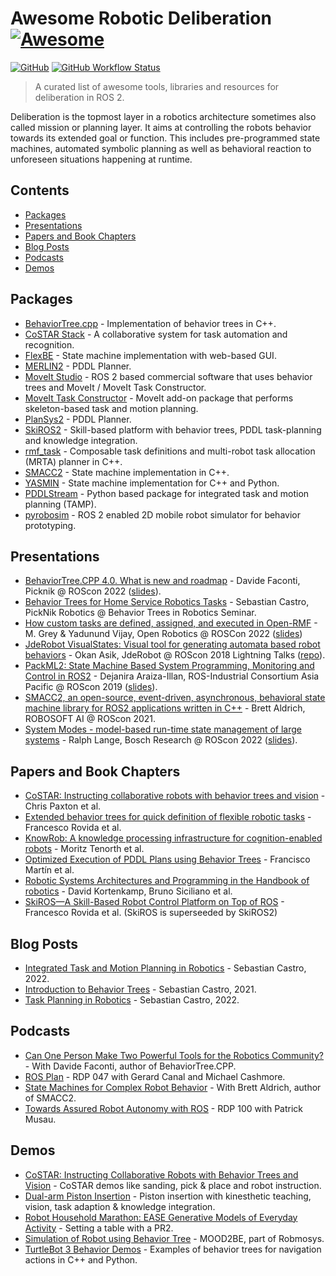 <!--lint disable awesome-git-repo-age-->
<!--TODO: remove after 10 June 2023-->

# Awesome Robotic Deliberation [![Awesome](https://awesome.re/badge-flat.svg)](https://awesome.re)

[![GitHub](https://img.shields.io/github/license/ros-wg-delib/awesome-ros-deliberation?style=flat-square)](LICENSE) [![GitHub Workflow Status](https://img.shields.io/github/actions/workflow/status/ros-wg-delib/awesome-ros-deliberation/lint.yml?style=flat-square)](https://github.com/ros-wg-delib/awesome-ros-deliberation/actions)
> A curated list of awesome tools, libraries and resources for deliberation in ROS 2.

Deliberation is the topmost layer in a robotics architecture sometimes also called mission or planning layer.
It aims at controlling the robots behavior towards its extended goal or function.
This includes pre-programmed state machines, automated symbolic planning as well as behavioral reaction to unforeseen situations happening at runtime.

## Contents

- [Packages](#packages)
- [Presentations](#presentations)
- [Papers and Book Chapters](#papers-and-book-chapters)
- [Blog Posts](#blog-posts)
- [Podcasts](#podcasts)
- [Demos](#demos)

## Packages

- [BehaviorTree.cpp](https://github.com/BehaviorTree/BehaviorTree.ROS) - Implementation of behavior trees in C++.
- [CoSTAR Stack](http://cpaxton.github.io/costar_stack/) - A collaborative system for task automation and recognition.
- [FlexBE](https://github.com/FlexBE/flexbe_behavior_engine) - State machine implementation with web-based GUI.
- [MERLIN2](https://github.com/MERLIN2-ARCH/merlin2) - PDDL Planner.
- [MoveIt Studio](https://picknik.ai/studio/) - ROS 2 based commercial software that uses behavior trees and MoveIt / MoveIt Task Constructor.
- [MoveIt Task Constructor](https://github.com/ros-planning/moveit_task_constructor) - MoveIt add-on package that performs skeleton-based task and motion planning.
- [PlanSys2](https://github.com/PlanSys2/ros2_planning_system) - PDDL Planner.
- [SkiROS2](https://github.com/RVMI/skiros2) - Skill-based platform with behavior trees, PDDL task-planning and knowledge integration.
- [rmf_task](https://github.com/open-rmf/rmf_task) - Composable task definitions and multi-robot task allocation (MRTA) planner in C++.
- [SMACC2](https://github.com/robosoft-ai/SMACC2) - State machine implementation in C++.
- [YASMIN](https://github.com/uleroboticsgroup/yasmin) - State machine implementation for C++ and Python.
- [PDDLStream](https://github.com/caelan/pddlstream) - Python based package for integrated task and motion planning (TAMP).
- [pyrobosim](https://github.com/sea-bass/pyrobosim) - ROS 2 enabled 2D mobile robot simulator for behavior prototyping.

## Presentations

- [BehaviorTree.CPP 4.0. What is new and roadmap](https://vimeo.com/767160437) - Davide Faconti, Picknik @ ROScon 2022 ([slides](http://download.ros.org/downloads/roscon/2022/BehaviorTree.CPP%204.0.%20What%20is%20new%20and%20roadmap.pdf)).
- [Behavior Trees for Home Service Robotics Tasks](https://www.youtube.com/watch?v=xbvMnpwXNPk) - Sebastian Castro, PickNik Robotics @ Behavior Trees in Robotics Seminar.
- [How custom tasks are defined, assigned, and executed in Open-RMF](https://vimeo.com/showcase/9954564/video/767157210) - M. Grey & Yadunund Vijay, Open Robotics @ ROSCon 2022 ([slides](http://download.ros.org/downloads/roscon/2022/How%20custom%20tasks%20are%20defined,%20assigned,%20and%20executed%20in%20Open-RMF.pdf))
- [JdeRobot VisualStates: Visual tool for generating automata based robot behaviors](https://vimeo.com/293530044) - Okan Asik, JdeRobot @ ROScon 2018 Lightning Talks ([repo](https://github.com/JdeRobot/VisualStates)).
- [PackML2: State Machine Based System Programming, Monitoring and Control in ROS2](https://vimeo.com/378683073) - Dejanira Araiza-Illan, ROS-Industrial Consortium Asia Pacific @ ROScon 2019 ([slides](https://roscon.ros.org/2019/talks/roscon2019_packml2.pdf)).
- [SMACC2, an open-source, event-driven, asynchronous, behavioral state machine library for ROS2 applications written in C++](https://vimeo.com/649655394/f9b25be7f9) - Brett Aldrich, ROBOSOFT AI @ ROScon 2021.
- [System Modes - model-based run-time state management of large systems](https://vimeo.com/767165876) - Ralph Lange, Bosch Research @ ROScon 2022 ([slides](http://download.ros.org/downloads/roscon/2022/System%20Modes%20-%20model-based%20run-time%20state%20management%20of%20large%20systems.pdf)).

## Papers and Book Chapters

- [CoSTAR: Instructing collaborative robots with behavior trees and vision](https://ieeexplore.ieee.org/document/7989070) - Chris Paxton et al.
- [Extended behavior trees for quick definition of flexible robotic tasks](https://ieeexplore.ieee.org/document/8206598) - Francesco Rovida et al.
- [KnowRob: A knowledge processing infrastructure for cognition-enabled robots](https://journals.sagepub.com/doi/abs/10.1177/0278364913481635?journalCode=ijra) - Moritz Tenorth et al.
- [Optimized Execution of PDDL Plans using Behavior Trees](https://arxiv.org/abs/2101.01964?s=08) - Francisco Martín et al.
- [Robotic Systems Architectures and Programming in the Handbook of robotics](https://link.springer.com/book/10.1007/978-3-540-30301-5) - David Kortenkamp, Bruno Siciliano et al.
- [SkiROS—A Skill-Based Robot Control Platform on Top of ROS](https://link.springer.com/chapter/10.1007/978-3-319-54927-9_4) - Francesco Rovida et al. (SkiROS is superseeded by SkiROS2)

## Blog Posts

- [Integrated Task and Motion Planning in Robotics](https://roboticseabass.com/2022/07/30/integrated-task-and-motion-planning-in-robotics/) - Sebastian Castro, 2022.
- [Introduction to Behavior Trees](https://roboticseabass.com/2021/05/08/introduction-to-behavior-trees/) - Sebastian Castro, 2021.
- [Task Planning in Robotics](https://roboticseabass.com/2022/07/19/task-planning-in-robotics/) - Sebastian Castro, 2022.

## Podcasts

- [Can One Person Make Two Powerful Tools for the Robotics Community?](https://www.sensethinkact.com/episodes/26-davide-faconti) - With Davide Faconti, author of BehaviorTree.CPP.
- [ROS Plan](https://www.theconstructsim.com/rdp-047-ros-plan-michael-cashmore/) - RDP 047 with Gerard Canal and Michael Cashmore.
- [State Machines for Complex Robot Behavior](https://www.sensethinkact.com/episodes/10-brett-aldrich) - With Brett Aldrich, author of SMACC2.
- [Towards Assured Robot Autonomy with ROS](https://www.theconstructsim.com/100-towards-assured-robot-autonomy-with-ros-with-patrick-musau/) - RDP 100 with Patrick Musau.

## Demos

- [CoSTAR: Instructing Collaborative Robots with Behavior Trees and Vision](https://www.youtube.com/watch?v=eGdwl1dmTrA) - CoSTAR demos like sanding, pick & place and robot instruction.
- [Dual-arm Piston Insertion](https://www.youtube.com/watch?v=sTM0ih6faMs) - Piston insertion with kinesthetic teaching, vision, task adaption & knowledge integration.
- [Robot Household Marathon: EASE Generative Models of Everyday Activity](https://www.youtube.com/watch?v=pv_n9FQRoZQ&t=4s) - Setting a table with a PR2.
- [Simulation of Robot using Behavior Tree](https://www.youtube.com/watch?v=a0ve2CH245Y) - MOOD2BE, part of Robmosys.
- [TurtleBot 3 Behavior Demos](https://github.com/sea-bass/turtlebot3_behavior_demos) - Examples of behavior trees for navigation actions in C++ and Python.
